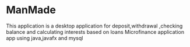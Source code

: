 # ManMade
This application is a  desktop application for deposit,withdrawal ,checking balance and calculating interests based on loans
Microfinance application app using java,javafx and mysql
